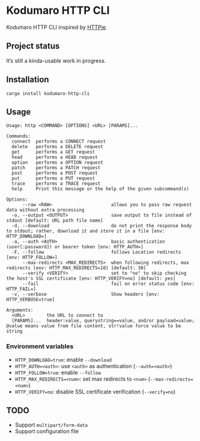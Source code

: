 # Kodumaro HTTP CLI

Kodumaro HTTP CLI inspired by [HTTPie][].


## Project status

It’s still a kinda-usable work in progress.


## Installation

```shell
cargo install kodumaro-http-cli
```


## Usage

```
Usage: http <COMMAND> [OPTIONS] <URL> [PARAMS]...

Commands:
  connect  performs a CONNECT request
  delete   performs a DELETE request
  get      performs a GET request
  head     performs a HEAD request
  option   performs a OPTION request
  patch    performs a PATCH request
  post     performs a POST request
  put      performs a PUT request
  trace    performs a TRACE request
  help     Print this message or the help of the given subcommand(s)

Options:
      --raw <RAW>                      allows you to pass raw request data without extra processing
  -o, --output <OUTPUT>                save output to file instead of stdout [default: URL path file name]
  -d, --download                       do not print the response body to stdout; rather, download it and store it in a file [env: HTTP_DOWNLOAD=]
  -a, --auth <AUTH>                    basic authentication (user[:password]) or bearer token [env: HTTP_AUTH=]
  -F, --follow                         follows Location redirects [env: HTTP_FOLLOW=]
      --max-redirects <MAX_REDIRECTS>  when following redirects, max redirects [env: HTTP_MAX_REDIRECTS=10] [default: 30]
      --verify <VERIFY>                set to "no" to skip checking the host's SSL certificate [env: HTTP_VERIFY=no] [default: yes]
      --fail                           fail on error status code [env: HTTP_FAIL=]
  -v, --verbose                        Show headers [env: HTTP_VERBOSE=true]

Arguments:
  <URL>        the URL to connect to
  [PARAMS]...  header:value, querystring==value, and/or payload=value; @value means value from file content, str!value force value to be string
```

### Environment variables

- `HTTP_DOWNLOAD=true`: enable `--download`
- `HTTP_AUTH=<auth>`: use `<auth>` as authentication (`--auth=<auth>`)
- `HTTP_FOLLOW=true`: enable `--follow`
- `HTTP_MAX_REDIRECTS=<num>`: set max redirects to `<num>` (`--max-redirects=<num>`)
- `HTTP_VERIFY=no`: disable SSL certificate verification (`--verify=no`)


## TODO

- Support `multipart/form-data`
- Support configuration file


[HTTPie]:  https://httpie.io/
